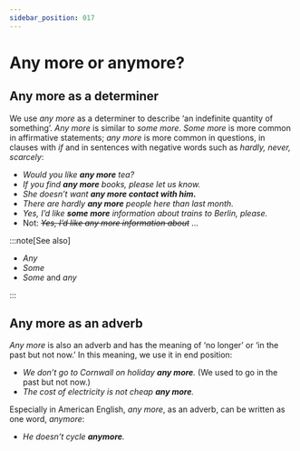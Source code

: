 ```yaml
---
sidebar_position: 017
---
```


# Any more or anymore?

## Any more as a determiner

We use *any more* as a determiner to describe ‘an indefinite quantity of something’. *Any more* is similar to *some more*. *Some more* is more common in affirmative statements; *any more* is more common in questions, in clauses with *if* and in sentences with negative words such as *hardly, never, scarcely*:

- *Would you like **any more** tea?*
- *If you find **any more** books, please let us know.*
- *She doesn’t want* ***any more contact with him.***
- *There are hardly **any more** people here than last month.*
- *Yes, I’d like **some more** information about trains to Berlin, please.*
- Not: *~~Yes, I’d like any more information about~~* …

:::note[See also]

- *Any*
- *Some*
- *Some* and *any*

:::

## Any more as an adverb

*Any more* is also an adverb and has the meaning of ‘no longer’ or ‘in the past but not now.’ In this meaning, we use it in end position:

- *We don’t go to Cornwall on holiday **any more**.* (We used to go in the past but not now.)
- *The cost of electricity is not cheap **any more**.*

Especially in American English, *any more*, as an adverb, can be written as one word, *anymore*:

- *He doesn’t cycle **anymore**.*
